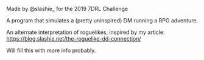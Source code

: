 Made by @slashie_ for the 2019 7DRL Challenge

A program that simulates a (pretty uninspired) DM running a RPG adventure.

An alternate interpretation of roguelikes, inspired by my article: https://blog.slashie.net/the-roguelike-dd-connection/

Will fill this with more info probably.